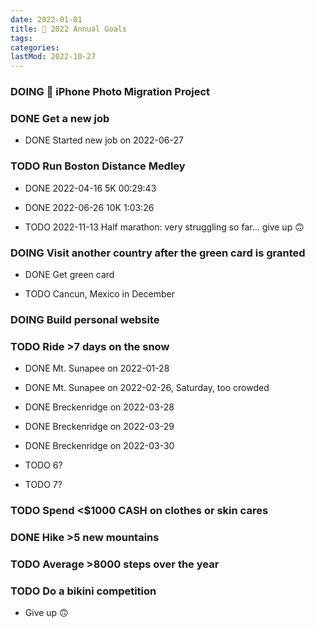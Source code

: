 ```yaml
---
date: 2022-01-01
title: 🔆 2022 Annual Goals
tags:
categories:
lastMod: 2022-10-27
---
```



### DOING 📲 iPhone Photo Migration Project


### DONE Get a new job

  + DONE Started new job on 2022-06-27

### TODO Run Boston Distance Medley


  + DONE 2022-04-16 5K 00:29:43

  + DONE 2022-06-26 10K 1:03:26


  + TODO 2022-11-13 Half marathon: very struggling so far... give up 🙃

### DOING Visit another country after the green card is granted


  + DONE Get green card

  + TODO Cancun, Mexico in December

### DOING Build personal website


### TODO Ride >7 days on the snow


  + DONE Mt. Sunapee on 2022-01-28

  + DONE Mt. Sunapee on 2022-02-26, Saturday, too crowded

  + DONE Breckenridge on 2022-03-28

  + DONE Breckenridge on 2022-03-29

  + DONE Breckenridge on 2022-03-30

  + TODO 6?

  + TODO 7?

### TODO Spend <$1000 CASH on clothes or skin cares

### DONE Hike >5 new mountains

### TODO Average >8000 steps over the year

### TODO Do a bikini competition

  + Give up 🙃
